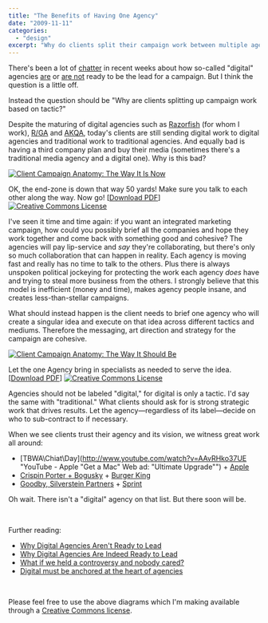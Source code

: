 ```yaml
---
title: "The Benefits of Having One Agency"
date: "2009-11-11"
categories: 
  - "design"
excerpt: "Why do clients split their campaign work between multiple agencies based on tactics? As someone working in the industry, I've seen how this fragmented approach leads to inefficiency and weaker campaigns. Instead, clients should entrust one agency to create and execute a unified vision across all mediums."
---
```


There's been a lot of [chatter](http://twitter.com/bmorrissey/status/5661756184) in recent weeks about how so-called "digital" agencies [are](http://adage.com/digitalnext/post?article_id=140498 "Why Digital Agencies Are Indeed Ready to Lead - Advertising Age - DigitalNext") or [are not](http://adage.com/digitalnext/post?article_id=140166 "Why Digital Agencies Aren't Ready to Lead - Advertising Age - DigitalNext") ready to be the lead for a campaign. But I think the question is a little off.

Instead the question should be "Why are clients splitting up campaign work based on tactic?"

Despite the maturing of digital agencies such as [Razorfish](http://www.razorfish.com/ "Razorfish: The Agency for Marketing, Experience & Enterprise Designs for the Digital World") (for whom I work), [R/GA](http://www.rga.com/ "R/GA") and [AKQA](http://www.akqa.com/ "AKQA.COM"), today's clients are still sending digital work to digital agencies and traditional work to traditional agencies. And equally bad is having a third company plan and buy their media (sometimes there's a traditional media agency and a digital one). Why is this bad?

[![Client Campaign Anatomy: The Way It Is Now](/images/client-campaign-anatomy-now.png)](/images/client-campaign-anatomy-now.png)

OK, the end-zone is down that way 50 yards! Make sure you talk to each other along the way. Now go! \[[Download PDF](https://www.dropbox.com/s/o426m0wkc5yjns1/client-campaign-anatomy-now.pdf?dl=0)\] [![Creative Commons License](/images/80x15.png)](http://creativecommons.org/licenses/by-nc-sa/3.0/us/)

I've seen it time and time again: if you want an integrated marketing campaign, how could you possibly brief all the companies and hope they work together and come back with something good and cohesive? The agencies will pay lip-service and _say_ they're collaborating, but there's only so much collaboration that can happen in reality. Each agency is moving fast and really has no time to talk to the others. Plus there is always unspoken political jockeying for protecting the work each agency _does_ have and trying to steal more business from the others. I strongly believe that this model is inefficient (money and time), makes agency people insane, and creates less-than-stellar campaigns.

What should instead happen is the client needs to brief one agency who will create a singular idea and execute on that idea across different tactics and mediums. Therefore the messaging, art direction and strategy for the campaign are cohesive.

[![Client Campaign Anatomy: The Way It Should Be](/images/client-campaign-anatomy-should.png)](/images/client-campaign-anatomy-should.png)

Let the one Agency bring in specialists as needed to serve the idea. \[[Download PDF](https://www.dropbox.com/s/qi2r3kzjtdkgd3n/client-campaign-anatomy-should.pdf?dl=0)\] [![Creative Commons License](/images/80x15.png)](http://creativecommons.org/licenses/by-nc-sa/3.0/us/)

Agencies should not be labeled "digital," for digital is only a tactic. I'd say the same with "traditional." What clients should ask for is strong strategic work that drives results. Let the agency—regardless of its label—decide on who to sub-contract to if necessary.

When we see clients trust their agency and its vision, we witness great work all around:

- [TBWA\\Chiat\\Day](http://www.youtube.com/watch?v=AAvRHko37UE "YouTube - Apple "Get a Mac" Web ad: "Ultimate Upgrade"") + [Apple](http://movies.apple.com/movies/us/apple/getamac/apple_getamac_i-can-do-anything_20081215_640x360.mov "I can do anything")
- [Crispin Porter + Bogusky](http://bits.blogs.nytimes.com/2009/01/09/are-facebook-friends-worth-their-weight-in-beef/ "The Value of a Facebook Friend? About 37 Cents - Bits Blog - NYTimes.com") + [Burger King](http://bits.blogs.nytimes.com/2009/01/15/whopper-sacrifice-de-friended-on-facebook/ "‘Whopper Sacrifice’ De-Friended on Facebook - Bits Blog - NYTimes.com")
- [Goodby, Silverstein Partners](http://motionographer.com/theater/sprint-value/ "Sprint Value | Motionographer | Motion graphics, design, animation, filmmaking and visual effects") + [Sprint](http://now.sprint.com/ "Sprint: Plug into Now.")

Oh wait. There isn't a "digital" agency on that list. But there soon will be.

 

Further reading:

- [Why Digital Agencies Aren't Ready to Lead](http://adage.com/digitalnext/post?article_id=140166 "Why Digital Agencies Aren't Ready to Lead - Advertising Age - DigitalNext")
- [Why Digital Agencies Are Indeed Ready to Lead](http://adage.com/digitalnext/post?article_id=140498 "Why Digital Agencies Are Indeed Ready to Lead - Advertising Age - DigitalNext")
- [What if we held a controversy and nobody cared?](http://www.btobbloggers.com/blog/traditional-or-digital-the-name-matters-not-when-hiring-an-agency/ "Traditional Or Digital The Name Matters Not When Hiring An Agency | BtoBbloggers")
- [Digital must be anchored at the heart of agencies](http://www.mad-blog.com/2009/11/13/digital-must-be-anchored-at-the-heart-of-agencies/ "MAD| Digital must be anchored at the heart of agencies")

 

Please feel free to use the above diagrams which I'm making available through a [Creative Commons license](http://creativecommons.org/licenses/by-nc-sa/3.0/us/).
